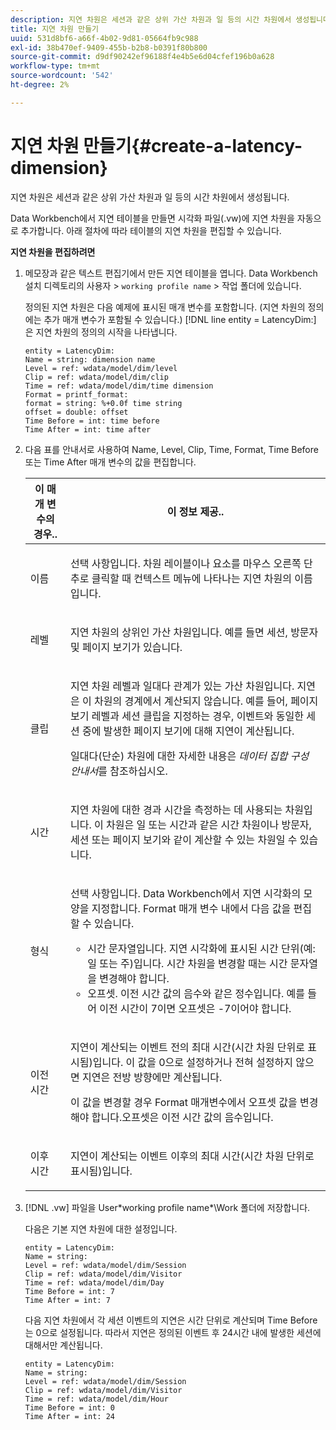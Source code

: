 ```yaml
---
description: 지연 차원은 세션과 같은 상위 가산 차원과 일 등의 시간 차원에서 생성됩니다.
title: 지연 차원 만들기
uuid: 531d8bf6-a66f-4b02-9d81-05664fb9c988
exl-id: 38b470ef-9409-455b-b2b8-b0391f80b800
source-git-commit: d9df90242ef96188f4e4b5e6d04cfef196b0a628
workflow-type: tm+mt
source-wordcount: '542'
ht-degree: 2%

---
```


# 지연 차원 만들기{#create-a-latency-dimension}

지연 차원은 세션과 같은 상위 가산 차원과 일 등의 시간 차원에서 생성됩니다.

Data Workbench에서 지연 테이블을 만들면 시각화 파일(.vw)에 지연 차원을 자동으로 추가합니다. 아래 절차에 따라 테이블의 지연 차원을 편집할 수 있습니다.

**지연 차원을 편집하려면**

1. 메모장과 같은 텍스트 편집기에서 만든 지연 테이블을 엽니다. Data Workbench 설치 디렉토리의 사용자 > `working profile name` > 작업 폴더에 있습니다.

   정의된 지연 차원은 다음 예제에 표시된 매개 변수를 포함합니다. (지연 차원의 정의에는 추가 매개 변수가 포함될 수 있습니다.) [!DNL line entity = LatencyDim:] 은 지연 차원의 정의의 시작을 나타냅니다.

   ```
   entity = LatencyDim:
   Name = string: dimension name
   Level = ref: wdata/model/dim/level
   Clip = ref: wdata/model/dim/clip
   Time = ref: wdata/model/dim/time dimension
   Format = printf_format: 
   format = string: %+0.0f time string
   offset = double: offset
   Time Before = int: time before
   Time After = int: time after
   ```

1. 다음 표를 안내서로 사용하여 Name, Level, Clip, Time, Format, Time Before 또는 Time After 매개 변수의 값을 편집합니다.

   <table id="table_13DF30B8B7314F118D0ED5DF9EA70B9B"> 
   <thead> 
   <tr> 
      <th colname="col1" class="entry"> 이 매개 변수의 경우.. </th> 
      <th colname="col2" class="entry"> 이 정보 제공.. </th> 
   </tr> 
   </thead>
   <tbody> 
   <tr> 
      <td colname="col1"> <p>이름 </p> </td> 
      <td colname="col2"> <p>선택 사항입니다. 차원 레이블이나 요소를 마우스 오른쪽 단추로 클릭할 때 컨텍스트 메뉴에 나타나는 지연 차원의 이름입니다. </p> </td> 
   </tr> 
   <tr> 
      <td colname="col1"> <p>레벨 </p> </td> 
      <td colname="col2"> <p>지연 차원의 상위인 가산 차원입니다. 예를 들면 세션, 방문자 및 페이지 보기가 있습니다. </p> </td> 
   </tr> 
   <tr> 
      <td colname="col1"> <p>클립 </p> </td> 
      <td colname="col2"> <p>지연 차원 레벨과 일대다 관계가 있는 가산 차원입니다. 지연은 이 차원의 경계에서 계산되지 않습니다. 예를 들어, 페이지 보기 레벨과 세션 클립을 지정하는 경우, 이벤트와 동일한 세션 중에 발생한 페이지 보기에 대해 지연이 계산됩니다. </p> <p>일대다(단순) 차원에 대한 자세한 내용은 <i>데이터 집합 구성 안내서</i>를 참조하십시오. </p> </td> 
   </tr> 
   <tr> 
      <td colname="col1"> <p>시간 </p> </td> 
      <td colname="col2"> <p>지연 차원에 대한 경과 시간을 측정하는 데 사용되는 차원입니다. 이 차원은 일 또는 시간과 같은 시간 차원이나 방문자, 세션 또는 페이지 보기와 같이 계산할 수 있는 차원일 수 있습니다. </p> </td> 
   </tr> 
   <tr> 
      <td colname="col1"> 형식 </td> 
      <td colname="col2"> <p>선택 사항입니다. Data Workbench에서 지연 시각화의 모양을 지정합니다. Format 매개 변수 내에서 다음 값을 편집할 수 있습니다. 
      <ul id="ul_ABF4C17BDE2E4F6C9CBDD933674DE861"> 
         <li id="li_5ED6A7267C81444983AF8507ADC6A5AB">시간 문자열입니다. 지연 시각화에 표시된 시간 단위(예: 일 또는 주)입니다. 시간 차원을 변경할 때는 시간 문자열을 변경해야 합니다. </li> 
         <li id="li_E3B517ECE1494221AAE90455CC0AAB42">오프셋. 이전 시간 값의 음수와 같은 정수입니다. 예를 들어 이전 시간이 7이면 오프셋은 -7이어야 합니다. </li> 
      </ul> </p> </td> 
   </tr> 
   <tr> 
      <td colname="col1"> <p>이전 시간 </p> </td> 
      <td colname="col2"> <p>지연이 계산되는 이벤트 전의 최대 시간(시간 차원 단위로 표시됨)입니다. 이 값을 0으로 설정하거나 전혀 설정하지 않으면 지연은 전방 방향에만 계산됩니다. </p> <p>이 값을 변경할 경우 Format 매개변수에서 오프셋 값을 변경해야 합니다.오프셋은 이전 시간 값의 음수입니다. </p> </td> 
   </tr> 
   <tr> 
      <td colname="col1"> <p>이후 시간 </p> </td> 
      <td colname="col2"> <p>지연이 계산되는 이벤트 이후의 최대 시간(시간 차원 단위로 표시됨)입니다. </p> </td> 
   </tr> 
   </tbody> 
   </table>

1. [!DNL .vw] 파일을 User\*working profile name*\Work 폴더에 저장합니다.

   다음은 기본 지연 차원에 대한 설정입니다.

   ```
   entity = LatencyDim:
   Name = string: 
   Level = ref: wdata/model/dim/Session
   Clip = ref: wdata/model/dim/Visitor
   Time = ref: wdata/model/dim/Day
   Time Before = int: 7
   Time After = int: 7
   ```

   다음 지연 차원에서 각 세션 이벤트의 지연은 시간 단위로 계산되며 Time Before는 0으로 설정됩니다. 따라서 지연은 정의된 이벤트 후 24시간 내에 발생한 세션에 대해서만 계산됩니다.

   ```
   entity = LatencyDim:
   Name = string:
   Level = ref: wdata/model/dim/Session
   Clip = ref: wdata/model/dim/Visitor
   Time = ref: wdata/model/dim/Hour
   Time Before = int: 0
   Time After = int: 24
   ```
